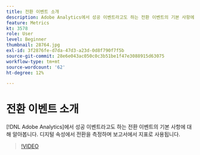 ```yaml
---
title: 전환 이벤트 소개
description: Adobe Analytics에서 성공 이벤트라고도 하는 전환 이벤트의 기본 사항에 대해 알아봅니다. 디지털 속성에서 전환을 측정하며 보고서에서 지표로 사용됩니다.
feature: Metrics
kt: 3578
role: User
level: Beginner
thumbnail: 28764.jpg
exl-id: 3f2876fe-d7da-47d3-a23d-0d8f790f7f5b
source-git-commit: 28e6e043ac050c0c3b51be1f47e3088915d63075
workflow-type: tm+mt
source-wordcount: '62'
ht-degree: 12%

---
```


# 전환 이벤트 소개

[!DNL Adobe Analytics]에서 성공 이벤트라고도 하는 전환 이벤트의 기본 사항에 대해 알아봅니다. 디지털 속성에서 전환을 측정하며 보고서에서 지표로 사용됩니다.

>[!VIDEO](https://video.tv.adobe.com/v/31264/?quality=12&learn=on&captions=kor)
